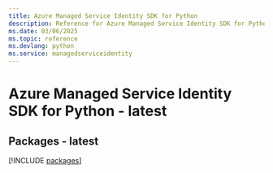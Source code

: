 ```yaml
---
title: Azure Managed Service Identity SDK for Python
description: Reference for Azure Managed Service Identity SDK for Python
ms.date: 03/06/2025
ms.topic: reference
ms.devlang: python
ms.service: managedserviceidentity
---
```

# Azure Managed Service Identity SDK for Python - latest
## Packages - latest
[!INCLUDE [packages](managed-service-identity-index.md)]
